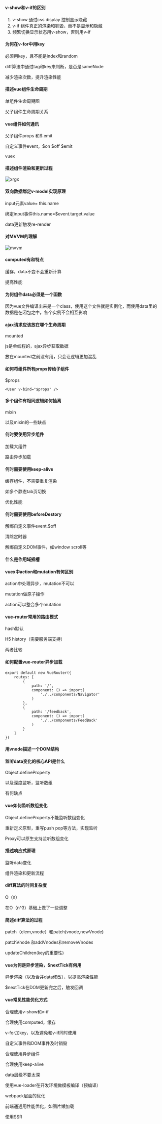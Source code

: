 ### 

#### v-show和v-if的区别

1. v-show 通过css display 控制显示隐藏
2. v-if 组件真正的渲染和销毁，而不是显示和隐藏
3. 频繁切换显示状态用v-show，否则用v-if

#### 为何在v-for中用key

必须用key，且不能是index和random

diff算法中通过tag和key来判断，是否是sameNode

减少渲染次数，提升渲染性能

#### 描述vue组件生命周期

单组件生命周期图

父子组件生命周期关系

#### vue组件如何通讯

父子组件props 和$.emit

自定义事件event，$on  $off  $emit

vuex

#### 描述组件渲染和更新过程

![xrgx](..\static\img\xrgx.png)

#### 双向数据绑定v-model实现原理

input元素value= this.name

绑定input事件this.name=$event.target.value

data更新触发re-render

#### 对MVVM的理解

![mvvm](..\static\img\mvvm.png)

#### computed有和特点

缓存，data不变不会重新计算

提高性能

#### 为何组件data必须是一个函数

因为vue文件编译出来是一个class，使用这个文件就是实例化，而使用data里的数据是在闭包之中，各个实例不会相互影响

#### ajax请求应该放在哪个生命周期

mounted

js是单线程的，ajax异步获取数据

放在mounted之前没有用，只会让逻辑更加混乱

#### 如何将组件所有props传给子组件

$props

`<User v-bind="$props" />`

#### 多个组件有相同逻辑如何抽离

mixin

以及mixin的一些缺点

#### 何时要使用异步组件

加载大组件

路由异步加载

#### 何时需要使用keep-alive

缓存组件，不需要重复渲染

如多个静态tab页切换

优化性能

#### 何时需要使用beforeDestory

解绑自定义事件event.$off

清除定时器

解绑自定义DOM事件，如window scroll等

#### 什么是作用域插槽

#### vuex中action和mutation有何区别

action中处理异步，mutation不可以

mutation做原子操作

action可以整合多个mutation

#### vue-router常用的路由模式

hash默认

H5 history（需要服务端支持）

两者比较

#### 如何配置vue-router异步加载

```
export default new VueRouter({
	routes: [
		{
			path: '/',
			component: () => import(
				'./../components/Navigator'
			)
		},
		{
			path: '/feedback',
			component: () => import(
				'./../components/FeedBack'
			)
		}
	]
})
```

#### 用vnode描述一个DOM结构

#### 监听data变化的核心API是什么

Object.defineProperty

以及深度监听，监听数组

有何缺点

#### vue如何监听数组变化

Object.defineProperty不能监听数组变化

重新定义原型，重写push pop等方法，实现监听

Proxy可以原生支持监听数组变化

#### 描述响应式原理

监听data变化

组件渲染和更新流程

#### diff算法的时间复杂度

O（n）

在O（n^3）基础上做了一些调整

#### 简述diff算法的过程

patch（elem,vnode）和patch(vnode,newVnode)

patchVnode 和addVnodes和removeVnodes

updateChildren(key的重要性)

#### vue为何是异步渲染，$nextTick有何用

异步渲染（以及合并data修改），以提高渲染性能

$nextTick在DOM更新完之后，触发回调

#### vue常见性能优化方式

合理使用v-show和v-if

合理使用computed，缓存

v-for加key，以及避免和v-if同时使用

自定义事件和DOM事件及时销毁

合理使用异步组件

合理使用keep-alive

data层级不要太深

使用vue-loader在开发环境做模板编译（预编译）

webpack层面的优化

前端通通用性能优化，如图片懒加载

使用SSR